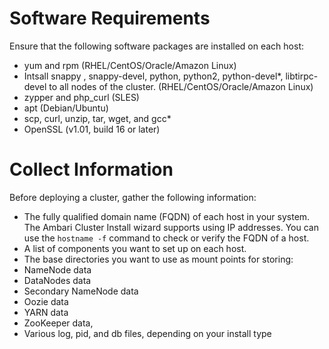 # Software Requirements

Ensure that the following software packages are installed on each host:
* yum and rpm (RHEL/CentOS/Oracle/Amazon Linux)
* Intsall  snappy , snappy-devel, python, python2, python-devel*, libtirpc-devel to all nodes of the cluster. (RHEL/CentOS/Oracle/Amazon Linux)
* zypper and php_curl (SLES)
* apt (Debian/Ubuntu)
* scp, curl, unzip, tar, wget, and gcc*
* OpenSSL (v1.01, build 16 or later)

# Collect Information

Before deploying a cluster, gather the following information:

* The fully qualified domain name (FQDN) of each host in your system. The Ambari Cluster Install wizard supports using IP addresses. You can use the
  `hostname -f` command to check or verify the FQDN of a host.
* A list of components you want to set up on each host.
* The base directories you want to use as mount points for storing:
* NameNode data
* DataNodes data
* Secondary NameNode data
* Oozie data
* YARN data
* ZooKeeper data,
* Various log, pid, and db files, depending on your install type


